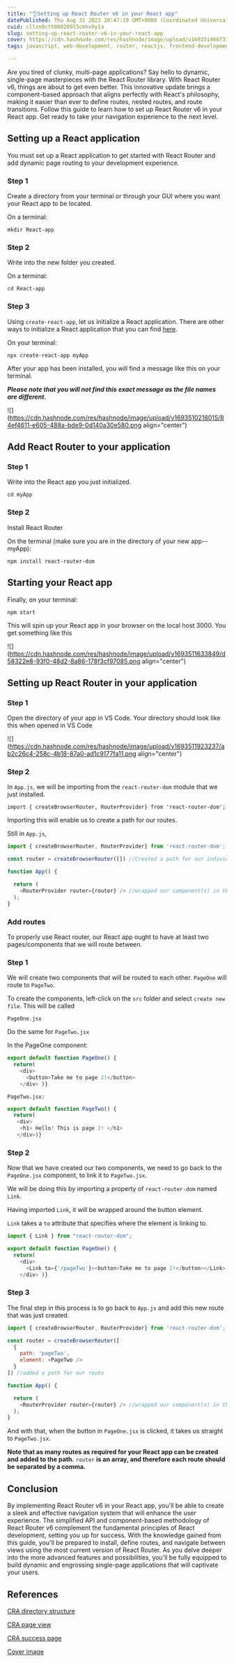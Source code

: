 ```yaml
---
title: "👌Setting up React Router v6 in your React app"
datePublished: Thu Aug 31 2023 20:47:19 GMT+0000 (Coordinated Universal Time)
cuid: cllzn0ctt000209l5cmhv9y1a
slug: setting-up-react-router-v6-in-your-react-app
cover: https://cdn.hashnode.com/res/hashnode/image/upload/v1693514667332/d6d4c124-7eb8-4de4-964e-3348b0c947cc.png
tags: javascript, web-development, router, reactjs, frontend-development

---
```


Are you tired of clunky, multi-page applications? Say hello to dynamic, single-page masterpieces with the React Router library. With React Router v6, things are about to get even better. This innovative update brings a component-based approach that aligns perfectly with React's philosophy, making it easier than ever to define routes, nested routes, and route transitions. Follow this guide to learn how to set up React Router v6 in your React app. Get ready to take your navigation experience to the next level.

## Setting up a React application

You must set up a React application to get started with React Router and add dynamic page routing to your development experience.

### Step 1

Create a directory from your terminal or through your GUI where you want your React app to be located.

On a terminal:

`mkdir React-app`

### Step 2

Write into the new folder you created.

On a terminal:

`cd React-app`

### Step 3

Using `create-react-app`, let us initialize a React application. There are other ways to initialize a React application that you can find [here](https://react.dev/).

On your terminal:

`npx create-react-app myApp`

After your app has been installed, you will find a message like this on your terminal.

***Please note that you will not find this exact message as the file names are different.***

![](https://cdn.hashnode.com/res/hashnode/image/upload/v1693510218015/84ef4611-e605-488a-bde9-0d140a30e580.png align="center")

## Add React Router to your application

### Step 1

Write into the React app you just initialized.

`cd myApp`

### Step 2

Install React Router

On the terminal (make sure you are in the directory of your new app--myApp):

`npm install react-router-dom`

## Starting your React app

Finally, on your terminal:

`npm start`

This will spin up your React app in your browser on the local host 3000. You get something like this

![](https://cdn.hashnode.com/res/hashnode/image/upload/v1693511633849/d58322e8-93f0-48d2-8a86-178f3cf97085.png align="center")

## Setting up React Router in your application

### Step 1

Open the directory of your app in VS Code. Your directory should look like this when opened in VS Code

![](https://cdn.hashnode.com/res/hashnode/image/upload/v1693511923237/ab2c26c4-258c-4b18-87a0-ad1c9177fa11.png align="center")

### Step 2

In `App.js`, we will be importing from the `react-router-dom` module that we just installed.

`import { createBrowserRouter, RouterProvider} from 'react-router-dom';`

Importing this will enable us to create a path for our routes.

Still in `App.js`,

```javascript
import { createBrowserRouter, RouterProvider} from 'react-router-dom';

const router = createBrowserRouter([]) //Created a path for our individual routes

function App() {

  return (
    <RouterProvider router={router} /> //wrapped our component(s) in the React router provider.
  );
}
```

### Add routes

To properly use React router, our React app ought to have at least two pages/components that we will route between.

### Step 1

We will create two components that will be routed to each other. `PageOne` will route to `PageTwo`.

To create the components, left-click on the `src` folder and select `create new file`. This will be called

`PageOne.jsx`

Do the same for `PageTwo.jsx`

In the PageOne component:

```javascript
export default function PageOne() {
  return(
    <div>
      <button>Take me to page 2!</button>
    </div> )}
```

`PageTwo.jsx:`

```javascript
export default function PageTwo() {
  return(
   <div>
    <h1> Hello! This is page 2! </h1>
   </div>)}
```

### Step 2

Now that we have created our two components, we need to go back to the `PageOne.jsx` component, to link it to `PageTwo.jsx`.

We will be doing this by importing a property of `react-router-dom` named `Link`.

Having imported `Link`, it will be wrapped around the button element.

`Link` takes a `to` attribute that specifies where the element is linking to.

```javascript
import { Link } from "react-router-dom";

export default function PageOne() {
  return(
    <div>
      <Link to={'/pageTwo'}><button>Take me to page 2!</button></Link>
    </div> )}
```

### Step 3

The final step in this process is to go back to `App.js` and add this new route that was just created.

```javascript
import { createBrowserRouter, RouterProvider} from 'react-router-dom';

const router = createBrowserRouter([
  { 
    path: 'pageTwo',
    element: <PageTwo />
  }
]) //added a path for our route

function App() {

  return (
    <RouterProvider router={router} /> //wrapped our component(s) in the React router provider.
  );
}
```

And with that, when the button in `PageOne.jsx` is clicked, it takes us straight to `PageTwo.jsx`.

**Note that as many routes as required for your React app can be created and added to the path.** `router` **is an array, and therefore each route should be separated by a comma.**

## Conclusion

By implementing React Router v6 in your React app, you'll be able to create a sleek and effective navigation system that will enhance the user experience. The simplified API and component-based methodology of React Router v6 complement the fundamental principles of React development, setting you up for success. With the knowledge gained from this guide, you'll be prepared to install, define routes, and navigate between views using the most current version of React Router. As you delve deeper into the more advanced features and possibilities, you'll be fully equipped to build dynamic and engrossing single-page applications that will captivate your users.

## References

[CRA directory structure](https://www.google.com/url?sa=i&url=https%3A%2F%2Fmedium.com%2Fswlh%2Fdemystifying-the-folder-structure-of-a-react-app-c60b29d90836&psig=AOvVaw3fMq4K5an0-kBUG66joPZ6&ust=1693598131816000&source=images&cd=vfe&opi=89978449&ved=0CBAQjRxqFwoTCLjKiO3Wh4EDFQAAAAAdAAAAABAE)

[CRA page view](https://www.google.com/url?sa=i&url=https%3A%2F%2Fwww.javatpoint.com%2Freact-create-react-app&psig=AOvVaw1TrLEPcHWuY1cNhrzJrYAl&ust=1693596270360000&source=images&cd=vfe&opi=89978449&ved=0CBIQjhxqFwoTCIj7nJjhh4EDFQAAAAAdAAAAABAE)

[CRA success page](https://www.google.com/url?sa=i&url=https%3A%2F%2Fvegibit.com%2Fcreate-react-app-tutorial%2F&psig=AOvVaw1TrLEPcHWuY1cNhrzJrYAl&ust=1693596270360000&source=images&cd=vfe&opi=89978449&ved=0CBAQjRxqFwoTCIj7nJjhh4EDFQAAAAAdAAAAABAJ)

[Cover image](https://www.google.com/url?sa=i&url=https%3A%2F%2Freactrouter.com%2F&psig=AOvVaw11s2j3VpvBwoXfHOVtyDnA&ust=1693600987897000&source=images&cd=vfe&opi=89978449&ved=0CBAQjRxqFwoTCICQlL7hh4EDFQAAAAAdAAAAABAJ)
